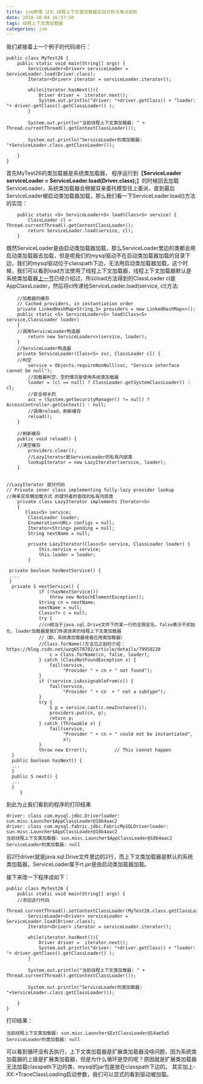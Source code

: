 ```yaml
---
title: jvm原理（23）线程上下文类加载器实战分析与难点剖析
date: 2018-10-04 16:37:50
tags: 线程上下文类加载器
categories: jvm
---
```


我们紧接着上一个例子的代码进行：

<!-- more -->
```
public class MyTest26 {
    public static void main(String[] args) {
        ServiceLoader<Driver> serviceLoader = ServiceLoader.load(Driver.class);
        Iterator<Driver> iterator = serviceLoader.iterator();

        while(iterator.hasNext()){
            Driver driver =  iterator.next();
            System.out.println("driver: "+driver.getClass() + "loader: "+ driver.getClass().getClassLoader() );
        }

        System.out.println("当前线程上下文类加载器: " + Thread.currentThread().getContextClassLoader());

        System.out.println("ServiceLoader的类加载器: "+ServiceLoader.class.getClassLoader());

    }
}
```
首先MyTest26的类加载器是系统类加载器，
程序运行到【**ServiceLoader<Driver> serviceLoader = ServiceLoader.load(Driver.class);**】的时候回去加载ServiceLoader，系统类加载器会根据双亲委托模型往上委派，直到最后ServiceLoader被启动类加载器加载，那么我们看一下ServiceLoader.load()方法的实现：

```
    public static <S> ServiceLoader<S> load(Class<S> service) {
        ClassLoader cl = Thread.currentThread().getContextClassLoader();
        return ServiceLoader.load(service, cl);
    }
```
 既然ServiceLoader是由启动类加载器加载，那么ServiceLoader里边的类都会用启动类加载器去加载，但是呢我们的mysql驱动不在启动类加载器加载的目录下边，我们的mysql驱动位于classpath下边，无法用启动类加载器加载，这个时候，我们可以看到load方法使用了线程上下文加载器，线程上下文加载器默认是系统类加载器[上一节](https://blog.csdn.net/wzq6578702/article/details/80058286)已经介绍过，所以load方法得到的ClassLoader cl是AppClassLoader，然后将cl传递给ServiceLoader.load(service, cl)方法:


```
	//加载器的缓存
    // Cached providers, in instantiation order
    private LinkedHashMap<String,S> providers = new LinkedHashMap<>();
    public static <S> ServiceLoader<S> load(Class<S> service,ClassLoader loader)
    {
    //调用ServiceLoader构造器
        return new ServiceLoader<>(service, loader);
    }
	//ServiceLoader构造器
    private ServiceLoader(Class<S> svc, ClassLoader cl) {
    //判空
        service = Objects.requireNonNull(svc, "Service interface cannot be null");
        //加载器判空，空的情况是使用系统类加载器
        loader = (cl == null) ? ClassLoader.getSystemClassLoader() : cl;
        //安全相关的
        acc = (System.getSecurityManager() != null) ? AccessController.getContext() : null;
        //调用reload，刷新缓存
        reload();
    }

    //刷新缓存
    public void reload() {
    //清空缓存
        providers.clear();
        //LazyIterator是ServiceLoader的私有内部类
        lookupIterator = new LazyIterator(service, loader);
    }


//LazyIterator 部分代码
// Private inner class implementing fully-lazy provider lookup
//用来实现懒加载方式 的提供者的查找的私有内部类
    private class LazyIterator implements Iterator<S>
    {
       Class<S> service;
        ClassLoader loader;
        Enumeration<URL> configs = null;
        Iterator<String> pending = null;
        String nextName = null;

        private LazyIterator(Class<S> service, ClassLoader loader) {
            this.service = service;
            this.loader = loader;
        }

 private boolean hasNextService() {
 ....
 }
  private S nextService() {
            if (!hasNextService())
                throw new NoSuchElementException();
            String cn = nextName;
            nextName = null;
            Class<?> c = null;
            try {
            //cn相当于java.sql.Drive文件下的某一行的全限定名，false表示不初始化，loader加载器是我们传递进来的线程上下文类加载器
            //（即，系统类加载器或者应用类加载器）
            //Class.forName()方法见之前的介绍：https://blog.csdn.net/wzq6578702/article/details/79950220
                c = Class.forName(cn, false, loader);
            } catch (ClassNotFoundException x) {
                fail(service,
                     "Provider " + cn + " not found");
            }
            if (!service.isAssignableFrom(c)) {
                fail(service,
                     "Provider " + cn  + " not a subtype");
            }
            try {
                S p = service.cast(c.newInstance());
                providers.put(cn, p);
                return p;
            } catch (Throwable x) {
                fail(service,
                     "Provider " + cn + " could not be instantiated",
                     x);
            }
            throw new Error();          // This cannot happen
  }
  public boolean hasNext() {
  ...
  }
  public S next() {
  ...
  }
     }

```

到此为止我们看到的程序的打印结果

```
driver: class com.mysql.jdbc.Driverloader: sun.misc.Launcher$AppClassLoader@18b4aac2
driver: class com.mysql.fabric.jdbc.FabricMySQLDriverloader: sun.misc.Launcher$AppClassLoader@18b4aac2
当前线程上下文类加载器: sun.misc.Launcher$AppClassLoader@18b4aac2
ServiceLoader的类加载器: null
```
前2行driver就是java.sql.Drive文件里边的2行，而上下文类加载器是默认的系统类加载器，ServiceLoader属于rt.jar是由启动类加载器加载。

接下来改一下程序成如下：
```
public class MyTest26 {
    public static void main(String[] args) {
    //添加这行代码
     Thread.currentThread().setContextClassLoader(MyTest26.class.getClassLoader().getParent());
        ServiceLoader<Driver> serviceLoader = ServiceLoader.load(Driver.class);
        Iterator<Driver> iterator = serviceLoader.iterator();

        while(iterator.hasNext()){
            Driver driver =  iterator.next();
            System.out.println("driver: "+driver.getClass() + "loader: "+ driver.getClass().getClassLoader() );
        }

        System.out.println("当前线程上下文类加载器: " + Thread.currentThread().getContextClassLoader());

        System.out.println("ServiceLoader的类加载器: "+ServiceLoader.class.getClassLoader());

    }
}
```
打印结果：
```
当前线程上下文类加载器: sun.misc.Launcher$ExtClassLoader@14ae5a5
ServiceLoader的类加载器: null
```
可以看到循环没有去执行，上下文类加载器是扩展类加载器没啥问题，因为系统类加载器的上级是扩展类加载器，但是为什么循环是空的呢？原因就是扩展类加载器无法加载classpath下边的类，mysql的jar包是放在classpath下边的。
其实加上-XX:+TraceClassLoading启动参数，我们可以显式的看到驱动被加载。
